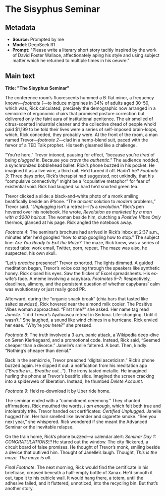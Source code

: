 # The Sisyphus Seminar

## Metadata

- **Source:** Prompted by me
- **Model**: DeepSeek R1
- **Prompt**: "Please write a literary short story tacitly inspired by the work of David Foster Wallace, affectionately aping his style and using subject matter which he returned to multiple times in his oeuvre."

## Main text

**Title: "The Sisyphus Seminar"**

The conference room’s fluorescents hummed a B-flat minor, a frequency known—*footnote 1*—to induce migraines in 34% of adults aged 30–50, which was, Rick calculated, precisely the demographic now arranged in a semicircle of ergonomic chairs that promised posture correction but delivered only the faint aura of institutional penitence. The air smelled of citrus-scented industrial cleaner and the collective dread of people who’d paid $1,199 to be told their lives were a series of self-imposed brain-loops, which, Rick conceded, they probably were. At the front of the room, a man named Trevor—*footnote 2*—clad in a hemp-blend suit, paced with the fervor of a TED Talk prophet. His teeth gleamed like a challenge.

“You’re here,” Trevor intoned, pausing for effect, “because you’re *tired* of being *plugged in*. Because you *crave* the *authentic*.” The audience nodded, a synchronized bobblehead ballet. Rick’s phone buzzed in his pocket. He imagined it as a live wire, a third rail. He’d turned it off. Hadn’t he? *Footnote 3*: Three days prior, Rick’s therapist had suggested, not unkindly, that his “compulsive connectivity” might be a “copulative metaphor” for fear of existential void. Rick had laughed so hard he’d snorted green tea.

Trevor clicked a slide: a black-and-white photo of a monk smiling beatifically beside an iPhone. “The *ancient* solution to *modern* problems,” Trevor said. “*Unplugging* isn’t a retreat—it’s a *revolution*.” Rick’s pen hovered over his notebook. He wrote, *Revolution as marketed by a man with a $200 haircut*. The woman beside him, clutching a *Positive Vibes Only* thermos, glanced at his page. Rick angled the notebook away.

*Footnote 4*: The seminar’s brochure had arrived in Rick’s inbox at 2:37 a.m., minutes after he’d googled “how to stop googling how to stop.” The subject line: *Are You Ready to Exit the Maze?* The maze, Rick knew, was a series of nested tabs: work email, Twitter, porn, repeat. The maze was also, he suspected, his own skull.

“Let’s *practice* presence!” Trevor exhorted. The lights dimmed. A guided meditation began, Trevor’s voice oozing through the speakers like synthetic honey. Rick closed his eyes. Saw the flicker of Excel spreadsheets. His ex-wife’s face. A meme involving a capybara. *Footnotes 5–7*: Respectively, deadlines, alimony, and the persistent question of whether capybaras’ calm was evolutionary or just really good PR.

Afterward, during the “organic snack break” (chia bars that tasted like salted sawdust), Rick hovered near the almond milk cooler. The Positive Vibes woman approached. “First time?” she asked. Her name tag read *Janelle*. “I did Trevor’s Ayahuasca retreat in Sedona. Life-changing. Until it wasn’t.” She laughed, a sound like wind chimes in a hurricane. Rick envied her ease. “Why’re *you* here?” she pressed.

*Footnote 8*: The truth involved a 3 a.m. panic attack, a Wikipedia deep-dive on Søren Kierkegaard, and a promotional code. Instead, Rick said, “Seemed cheaper than a divorce.” Janelle’s smile faltered. A beat. Then, kindly: “Nothing’s cheaper than denial.”

Back in the semicircle, Trevor preached “digital asceticism.” Rick’s phone buzzed again. He slipped it out: a notification from his meditation app (*“Breathe in… Breathe out…”*). The irony tasted metallic. He imagined hurling the phone at Trevor’s beatific slide. Imagined the screen cracking into a spiderweb of liberation. Instead, he thumbed *Delete Account*.

*Footnote 9*: He’d re-download it by Uber ride home.

The seminar ended with a “commitment ceremony.” They chanted affirmations. Rick mouthed the words, *I am enough*, which felt both true and intolerably trite. Trevor handed out certificates: *Certified Unplugged*. Janelle hugged him. Her hair smelled like lavender and cigarette smoke. “See you next year,” she whispered. Rick wondered if she meant the Advanced Seminar or the inevitable relapse.

On the train home, Rick’s phone buzzed—a calendar alert: *Seminar Day 1: CONGRATULATIONS!!!* He stared out the window. The city flickered, a circuit board of false promises. He thought of Trevor’s monk, smiling beside a device that outlived him. Thought of Janelle’s laugh. Thought, *This is the maze. The maze is all.*

*Final Footnote*: The next morning, Rick would find the certificate in his briefcase, creased beneath a half-empty bottle of Xanax. He’d smooth it out, tape it to his cubicle wall. It would hang there, a totem, until the adhesive failed, and it fluttered, unnoticed, into the recycling bin. But that’s another story.